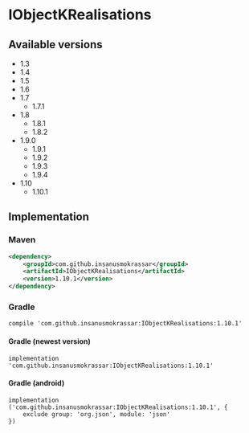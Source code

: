 # IObjectKRealisations

## Available versions

* 1.3
* 1.4
* 1.5
* 1.6
* 1.7
    * 1.7.1
* 1.8
    * 1.8.1
    * 1.8.2
* 1.9.0
    * 1.9.1
    * 1.9.2
    * 1.9.3
    * 1.9.4
* 1.10
    * 1.10.1

## Implementation

### Maven

```xml
<dependency>
    <groupId>com.github.insanusmokrassar</groupId>
    <artifactId>IObjectKRealisations</artifactId>
    <version>1.10.1</version>
</dependency>
```

### Gradle

```
compile 'com.github.insanusmokrassar:IObjectKRealisations:1.10.1'
```

#### Gradle (newest version)

```
implementation 'com.github.insanusmokrassar:IObjectKRealisations:1.10.1'
```

#### Gradle (android)

```
implementation ('com.github.insanusmokrassar:IObjectKRealisations:1.10.1', {
    exclude group: 'org.json', module: 'json'
})
```
